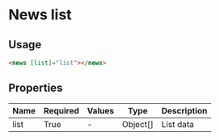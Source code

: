 # News list

## Usage

```html
<news [list]="list"></news>
```

## Properties

| Name | Required | Values | Type     | Description |
|------|----------|--------|----------|-------------|
| list | True     | -      | Object[] | List data   |
